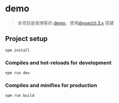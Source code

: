 # demo

>  本项目是我博客的 [demo](ruizer.github.io)，使用[@vue/cli 3.x](https://cli.vuejs.org/zh/guide/) 搭建

## Project setup

```
npm install
```

### Compiles and hot-reloads for development

```
npm run dev
```

### Compiles and minifies for production

```
npm run build
```

